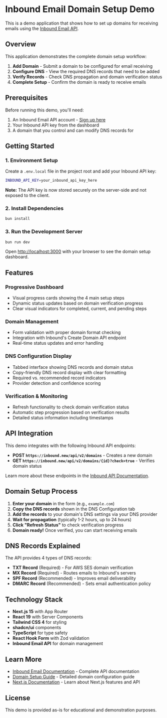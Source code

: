 # Inbound Email Domain Setup Demo

This is a demo application that shows how to set up domains for receiving emails using the [Inbound Email API](https://docs.inbound.new/). 

## Overview

This application demonstrates the complete domain setup workflow:

1. **Add Domain** - Submit a domain to be configured for email receiving
2. **Configure DNS** - View the required DNS records that need to be added
3. **Verify Records** - Check DNS propagation and domain verification status  
4. **Complete Setup** - Confirm the domain is ready to receive emails

## Prerequisites

Before running this demo, you'll need:

1. An Inbound Email API account - [Sign up here](https://inbound.new)
2. Your Inbound API key from the dashboard
3. A domain that you control and can modify DNS records for

## Getting Started

### 1. Environment Setup

Create a `.env.local` file in the project root and add your Inbound API key:

```bash
INBOUND_API_KEY=your_inbound_api_key_here
```

**Note:** The API key is now stored securely on the server-side and not exposed to the client.

### 2. Install Dependencies

```bash
bun install
```

### 3. Run the Development Server

```bash
bun run dev
```

Open [http://localhost:3000](http://localhost:3000) with your browser to see the domain setup dashboard.

## Features

### Progressive Dashboard
- Visual progress cards showing the 4 main setup steps
- Dynamic status updates based on domain verification progress
- Clear visual indicators for completed, current, and pending steps

### Domain Management
- Form validation with proper domain format checking
- Integration with Inbound's Create Domain API endpoint
- Real-time status updates and error handling

### DNS Configuration Display
- Tabbed interface showing DNS records and domain status
- Copy-friendly DNS record display with clear formatting
- Required vs. recommended record indicators
- Provider detection and confidence scoring

### Verification & Monitoring
- Refresh functionality to check domain verification status
- Automatic step progression based on verification results
- Detailed status information including timestamps

## API Integration

This demo integrates with the following Inbound API endpoints:

- **POST `https://inbound.new/api/v2/domains`** - Creates a new domain
- **GET `https://inbound.new/api/v2/domains/{id}?check=true`** - Verifies domain status

Learn more about these endpoints in the [Inbound API Documentation](https://docs.inbound.new/api-reference/domains/create-domain).

## Domain Setup Process

1. **Enter your domain** in the form (e.g., `example.com`)
2. **Copy the DNS records** shown in the DNS Configuration tab
3. **Add the records** to your domain's DNS settings via your DNS provider
4. **Wait for propagation** (typically 1-2 hours, up to 24 hours)
5. **Click "Refresh Status"** to check verification progress
6. **Domain ready!** Once verified, you can start receiving emails

## DNS Records Explained

The API provides 4 types of DNS records:

- **TXT Record** (Required) - For AWS SES domain verification
- **MX Record** (Required) - Routes emails to Inbound's servers  
- **SPF Record** (Recommended) - Improves email deliverability
- **DMARC Record** (Recommended) - Sets email authentication policy

## Technology Stack

- **Next.js 15** with App Router
- **React 19** with Server Components
- **Tailwind CSS 4** for styling
- **shadcn/ui** components
- **TypeScript** for type safety
- **React Hook Form** with Zod validation
- **Inbound Email API** for domain management

## Learn More

- [Inbound Email Documentation](https://docs.inbound.new/) - Complete API documentation
- [Domain Setup Guide](https://docs.inbound.new/api-reference/domains/create-domain) - Detailed domain configuration guide
- [Next.js Documentation](https://nextjs.org/docs) - Learn about Next.js features and API

## License

This demo is provided as-is for educational and demonstration purposes.
